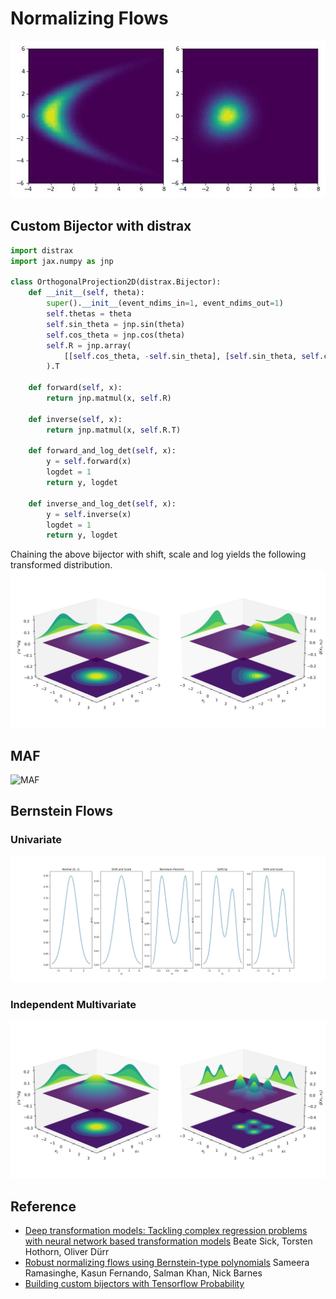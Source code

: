 # Normalizing Flows

![Real NVP Example](./plots/banana/real_nvp_banana.gif)

## Custom Bijector with distrax

```python
import distrax
import jax.numpy as jnp

class OrthogonalProjection2D(distrax.Bijector):
    def __init__(self, theta):
        super().__init__(event_ndims_in=1, event_ndims_out=1)
        self.thetas = theta
        self.sin_theta = jnp.sin(theta)
        self.cos_theta = jnp.cos(theta)
        self.R = jnp.array(
            [[self.cos_theta, -self.sin_theta], [self.sin_theta, self.cos_theta]]
        ).T

    def forward(self, x):
        return jnp.matmul(x, self.R)

    def inverse(self, x):
        return jnp.matmul(x, self.R.T)

    def forward_and_log_det(self, x):
        y = self.forward(x)
        logdet = 1
        return y, logdet

    def inverse_and_log_det(self, x):
        y = self.inverse(x)
        logdet = 1
        return y, logdet
```

Chaining the above bijector with shift, scale and log yields the following transformed distribution.
![Chained Bijectorr](./plots/MVN_3D_rotation.jpg)


## MAF

![MAF](./plots/banana_samples_maf.jpg)

## Bernstein Flows

### Univariate

![Bernstein Flow](./plots/Bernstein_Flow.jpg)

### Independent Multivariate

![Bernstein Flow](./plots/MVN_3D.jpg)

## Reference

- [Deep transformation models: Tackling complex regression problems with neural network based transformation models](https://arxiv.org/pdf/2004.00464.pdf) Beate Sick, Torsten Hothorn, Oliver Dürr
- [Robust normalizing flows using Bernstein-type polynomials](https://arxiv.org/pdf/2102.03509.pdf) Sameera Ramasinghe, Kasun Fernando, Salman Khan, Nick Barnes
- [Building custom bijectors with Tensorflow Probability](https://romainlhardy.medium.com/building-custom-bijectors-with-tensorflow-probability-22241cb6a691)
